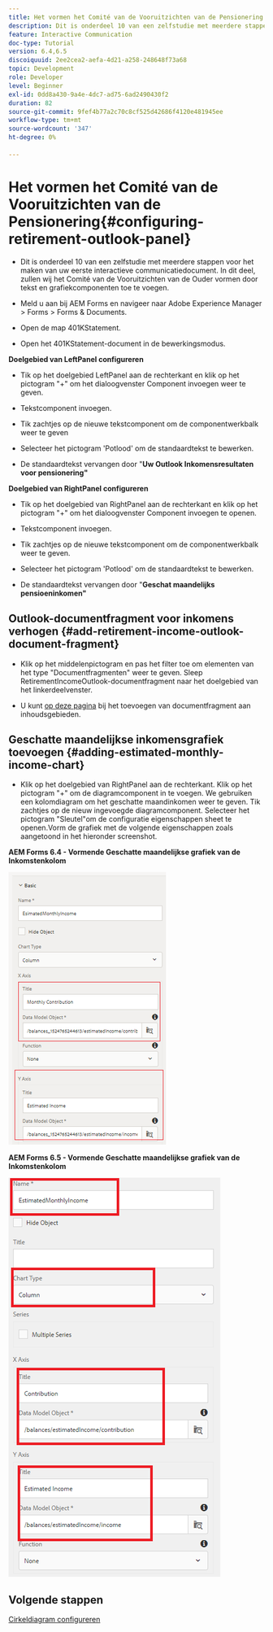 ```yaml
---
title: Het vormen het Comité van de Vooruitzichten van de Pensionering
description: Dit is onderdeel 10 van een zelfstudie met meerdere stappen voor het maken van uw eerste interactieve communicatiedocument. In dit deel, zullen wij het Comité van de Vooruitzichten van de Ouder vormen door tekst en grafiekcomponenten toe te voegen.
feature: Interactive Communication
doc-type: Tutorial
version: 6.4,6.5
discoiquuid: 2ee2cea2-aefa-4d21-a258-248648f73a68
topic: Development
role: Developer
level: Beginner
exl-id: 0dd8a430-9a4e-4dc7-ad75-6ad2490430f2
duration: 82
source-git-commit: 9fef4b77a2c70c8cf525d42686f4120e481945ee
workflow-type: tm+mt
source-wordcount: '347'
ht-degree: 0%

---
```


# Het vormen het Comité van de Vooruitzichten van de Pensionering{#configuring-retirement-outlook-panel}

* Dit is onderdeel 10 van een zelfstudie met meerdere stappen voor het maken van uw eerste interactieve communicatiedocument. In dit deel, zullen wij het Comité van de Vooruitzichten van de Ouder vormen door tekst en grafiekcomponenten toe te voegen.

* Meld u aan bij AEM Forms en navigeer naar Adobe Experience Manager > Forms > Forms &amp; Documents.

* Open de map 401KStatement.

* Open het 401KStatement-document in de bewerkingsmodus.

**Doelgebied van LeftPanel configureren**

* Tik op het doelgebied LeftPanel aan de rechterkant en klik op het pictogram &quot;+&quot; om het dialoogvenster Component invoegen weer te geven.

* Tekstcomponent invoegen.

* Tik zachtjes op de nieuwe tekstcomponent om de componentwerkbalk weer te geven

* Selecteer het pictogram &#39;Potlood&#39; om de standaardtekst te bewerken.

* De standaardtekst vervangen door &quot;**Uw Outlook Inkomensresultaten voor pensionering&quot;**

**Doelgebied van RightPanel configureren**

* Tik op het doelgebied van RightPanel aan de rechterkant en klik op het pictogram &quot;+&quot; om het dialoogvenster Component invoegen te openen.

* Tekstcomponent invoegen.

* Tik zachtjes op de nieuwe tekstcomponent om de componentwerkbalk weer te geven.

* Selecteer het pictogram &#39;Potlood&#39; om de standaardtekst te bewerken.

* De standaardtekst vervangen door &quot;**Geschat maandelijks pensioeninkomen&quot;**

## Outlook-documentfragment voor inkomens verhogen {#add-retirement-income-outlook-document-fragment}

* Klik op het middelenpictogram en pas het filter toe om elementen van het type &quot;Documentfragmenten&quot; weer te geven. Sleep RetirementIncomeOutlook-documentfragment naar het doelgebied van het linkerdeelvenster.

* U kunt [op deze pagina](https://experienceleague.adobe.com/docs/experience-manager-learn/forms/ic-web-channel-tutorial/partseven.html) bij het toevoegen van documentfragment aan inhoudsgebieden.

## Geschatte maandelijkse inkomensgrafiek toevoegen {#adding-estimated-monthly-income-chart}

* Klik op het doelgebied van RightPanel aan de rechterkant. Klik op het pictogram &quot;+&quot; om de diagramcomponent in te voegen. We gebruiken een kolomdiagram om het geschatte maandinkomen weer te geven. Tik zachtjes op de nieuw ingevoegde diagramcomponent. Selecteer het pictogram &quot;Sleutel&quot;om de configuratie eigenschappen sheet te openen.Vorm de grafiek met de volgende eigenschappen zoals aangetoond in het hieronder screenshot.

**AEM Forms 6.4 - Vormende Geschatte maandelijkse grafiek van de Inkomstenkolom**

![form64](assets/estimatedmonthlyincomechart.png)

**AEM Forms 6.5 - Vormende Geschatte maandelijkse grafiek van de Inkomstenkolom**

![forms65](assets/estimatedmonthlyincomechart65.PNG)

## Volgende stappen

[Cirkeldiagram configureren](./parteleven.md)
